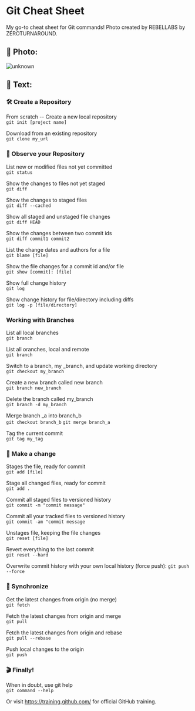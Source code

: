 # Git Cheat Sheet
My go-to cheat sheet for Git commands! Photo created by REBELLABS by ZEROTURNAROUND.

## 📸 Photo:

![unknown](https://user-images.githubusercontent.com/58148243/172987445-00ecdebf-bea7-4fb4-a0a5-2fb49029015f.jpeg)

## 💭 Text:

### 🛠 Create a Repository

From scratch -- Create a new local repository
<br>
```git init [project name]```

Download from an existing repository
<br>
```git clone my_url```

### 🔎 Observe your Repository
List new or modified files not yet committed
<br>
```git status```

Show the changes to files not yet staged
<br>
```git diff```

Show the changes to staged files
<br>
```git diff --cached```

Show all staged and unstaged file changes
<br>
```git diff HEAD```

Show the changes between two commit ids
<br>
```git diff commit1 commit2```

List the change dates and authors for a file
<br>
```git blame [file]```

Show the file changes for a commit id and/or file
<br>
```git show [commit]: [file]```

Show full change history
<br>
```git log```

Show change history for file/directory including diffs
<br>
```git log -p [file/directory]```

### Working with Branches
List all local branches
<br>
```git branch```

List all oranches, local and remote
<br>
```git branch```

Switch to a branch, my _branch, and update working directory
<br>
```git checkout my_branch```

Create a new branch called new branch
<br>
```git branch new_branch```

Delete the branch called my_branch
<br>
```git branch -d my_branch```

Merge branch _a into branch_b
<br>
```git checkout branch_b```
```git merge branch_a```

Tag the current commit
<br>
```git tag my_tag```

### 👛 Make a change
Stages the file, ready for commit
<br>
```git add [file]```

Stage all changed files, ready for commit
<br>
```git add .```

Commit all staged files to versioned history
<br>
```git commit -m "commit message"```

Commit all your tracked files to versioned history
<br>
```git commit -am "commit message```

Unstages file, keeping the file changes
<br>
```git reset [file]```

Revert everything to the last commit
<br>
```git reset --hard```

Overwrite commit history with your own local history (force push):
```git push --force```

### 🚰 Synchronize
Get the latest changes from origin (no merge)
<br>
```git fetch```

Fetch the latest changes from origin and merge
<br>
```git pull```

Fetch the latest changes from origin and rebase
<br>
```git pull --rebase```

Push local changes to the origin
<br>
```git push```

### 🎬 Finally!
When in doubt, use git help
<br>
```git command --help```

Or visit https://training.github.com/ for official GitHub training.
